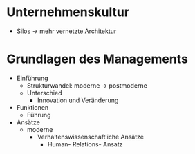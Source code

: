 # Unternehmenskultur 
- Silos -> mehr vernetzte Architektur 


# Grundlagen des Managements 
- Einführung 
	- Strukturwandel: moderne -> postmoderne 
	- Unterschied 
		- Innovation und Veränderung 
- Funktionen 
	- Führung 
- Ansätze 
	- moderne 
		- Verhaltenswissenschaftliche Ansätze 
			- Human- Relations- Ansatz 